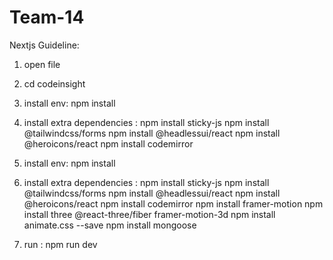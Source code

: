 # Team-14


Nextjs Guideline:


1. open file


2. cd codeinsight

3. install env: npm install

4. install extra dependencies : 
npm install sticky-js 
npm install @tailwindcss/forms 
npm install @headlessui/react 
npm install @heroicons/react 
npm install codemirror


3. install env: npm install

4. install extra dependencies : 
npm install sticky-js 
npm install @tailwindcss/forms 
npm install @headlessui/react 
npm install @heroicons/react 
npm install codemirror
npm install framer-motion
npm install three @react-three/fiber framer-motion-3d
npm install animate.css --save
npm install mongoose

5. run : npm run dev

